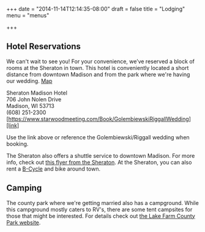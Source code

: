 +++
date = "2014-11-14T12:14:35-08:00"
draft = false
title = "Lodging"
menu = "menus"

+++

<img src='/images/theme/hummer.png' alt='sailboat' class='moving_icon' id="moving_boat" style="position: fixed;margin-top: -500px; margin-left: 561px;">

## Hotel Reservations

We can't wait to see you! For your convenience, we’ve reserved a block of rooms
at the Sheraton in town. This hotel is conveniently located a short distance
from downtown Madison and from the park where we're having our wedding.
[Map][map]

Sheraton Madison Hotel  
706 John Nolen Drive  
Madison, WI  53713  
(608) 251-2300  
[https://www.starwoodmeeting.com/Book/GolembiewskiRiggallWedding][link]

Use the link above or reference the Golembiewski/Riggall wedding when booking.

The Sheraton also offers a shuttle service to downtown Madison. For more info,
check out [this flyer from the Sheraton][flyer]. At the Sheraton, you can also 
rent a [B-Cycle][bcycle] and bike around town.

## Camping

The county park where we're getting married also has a campground. While this
campground mostly caters to RV's, there are some tent campsites for those that
might be interested. For details check out [the Lake Farm County Park
website][park].

<script src="/js/hummer.js"></script>

[map]: /love/map/
[link]: https://www.starwoodmeeting.com/Book/GolembiewskiRiggallWedding
[flyer]: http://assets.sheratonmadison.com/lps/assets/u/shuttle22.pdf
[bcycle]: https://madison.bcycle.com/default.aspx
[park]: http://www.countyofdane.com/lwrd/parks/lake_farm.aspx
